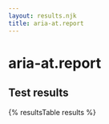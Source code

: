```yaml
---
layout: results.njk
title: aria-at.report
---
```

# aria-at.report

## Test results

{% resultsTable results %}
